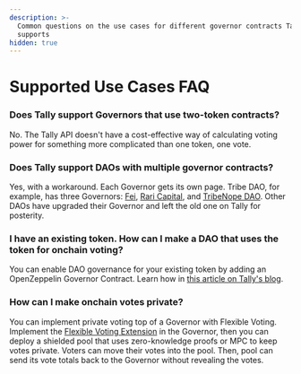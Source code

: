 ```yaml
---
description: >-
  Common questions on the use cases for different governor contracts Tally
  supports
hidden: true
---
```


# Supported Use Cases FAQ

### Does Tally support Governors that use two-token contracts?

No. The Tally API doesn't have a cost-effective way of calculating voting power for something more complicated than one token, one vote.&#x20;

### Does Tally support DAOs with multiple governor contracts?

Yes, with a workaround. Each Governor gets its own page. Tribe DAO, for example, has three Governors: [Fei](https://www.tally.xyz/governance/eip155:1:0x0BEF27FEB58e857046d630B2c03dFb7bae567494), [Rari Capital](https://www.tally.xyz/governance/eip155:1:0x637deEED4e4deb1D222650bD4B64192abf002c00), and [TribeNope DAO](https://www.tally.xyz/governance/eip155:1:0x6C7aF43Ce97686e0C8AcbBc03b2E4f313c0394C7). Other DAOs have upgraded their Governor and left the old one on Tally for posterity.

### I have an existing token. How can I make a DAO that uses the token for onchain voting?

You can enable DAO governance for your existing token by adding an OpenZeppelin Governor Contract. Learn how in [this article on Tally's blog](https://blog.tally.xyz/how-to-add-dao-governance-to-existing-token-contracts-397855f081ac).&#x20;

### How can I make onchain votes private?

You can implement private voting top of a Governor with Flexible Voting. Implement the [Flexible Voting Extension](../../tally-features/advanced-voting/flexible-voting-extension.md) in the Governor, then you can deploy a shielded pool that uses zero-knowledge proofs or MPC to keep votes private. Voters can move their votes into the pool. Then, pool can send its vote totals back to the Governor without revealing the votes.
